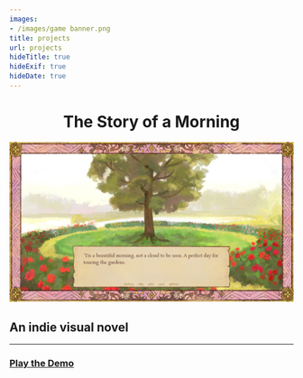 ```yaml
---
images:
- /images/game banner.png
title: projects
url: projects
hideTitle: true
hideExif: true
hideDate: true
---
```

<div align="center">
	<p>
        <h1>The Story of a Morning</h1>
	</p>
</div>

<img src="/assets/images/screenshot 1.jpg">

## An indie visual novel

---
### [Play the Demo](https://tryphena.itch.io/the-story-of-a-morning)
